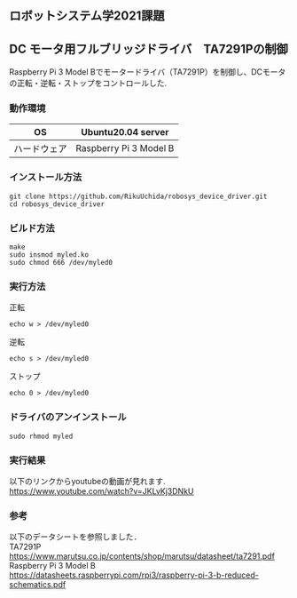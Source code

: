 ## ロボットシステム学2021課題
## DC モータ用フルブリッジドライバ　TA7291Pの制御
Raspberry Pi 3 Model Bでモータードライバ（TA7291P）を制御し、DCモータの正転・逆転・ストップをコントロールした. 
### 動作環境 
| OS | Ubuntu20.04 server |
|:-:|:-:|
| ハードウェア | Raspberry Pi 3 Model B |
### インストール方法
```
git clone https://github.com/RikuUchida/robosys_device_driver.git
cd robosys_device_driver
```
### ビルド方法
```
make
sudo insmod myled.ko
sudo chmod 666 /dev/myled0
```
### 実行方法
正転
```
echo w > /dev/myled0
```
逆転
```
echo s > /dev/myled0
```
ストップ
```
echo 0 > /dev/myled0
```
### ドライバのアンインストール
```
sudo rhmod myled
```
### 実行結果
以下のリンクからyoutubeの動画が見れます.   
https://www.youtube.com/watch?v=JKLvKj3DNkU
### 参考
以下のデータシートを参照しました．  
TA7291P  
https://www.marutsu.co.jp/contents/shop/marutsu/datasheet/ta7291.pdf  
Raspberry Pi 3 Model B  
https://datasheets.raspberrypi.com/rpi3/raspberry-pi-3-b-reduced-schematics.pdf
